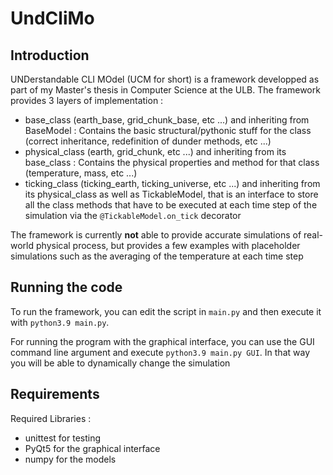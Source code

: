 # UndCliMo

## Introduction
UNDerstandable CLI MOdel (UCM for short) is a framework developped as part of my Master's thesis in Computer Science at the ULB. The framework provides 3 layers of implementation :

- base_class (earth_base, grid_chunk_base, etc ...) and inheriting from BaseModel : Contains the basic structural/pythonic stuff for the class (correct inheritance, redefinition of dunder methods, etc ...)
- physical_class (earth, grid_chunk, etc ...) and inheriting from its base_class : Contains the physical properties and method for that class (temperature, mass, etc ...)
- ticking_class (ticking_earth, ticking_universe, etc ...) and inheriting from its physical_class as well as TickableModel, that is an interface to store all the class methods that have to be executed at each time step of the simulation via the `@TickableModel.on_tick` decorator

The framework is currently **not** able to provide accurate simulations of real-world physical process, but provides a few examples with placeholder simulations such as the averaging of the temperature at each time step

## Running the code
To run the framework, you can edit the script in `main.py` and then execute it with `python3.9 main.py`.

For running the program with the graphical interface, you can use the GUI command line argument and execute `python3.9 main.py GUI`. In that way you will be able to dynamically change the simulation
## Requirements

Required Libraries : 
- unittest for testing
- PyQt5 for the graphical interface
- numpy for the models

